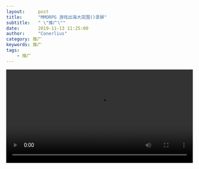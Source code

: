 ```yaml
---
layout:     post
title:      "MMORPG 游戏出海大突围()录屏"
subtitle:   " \"推广\""
date:       2019-11-13 11:25:00
author:     "Conerlius"
category: 推广
keywords: 推广
tags:
    - 推广
---
```



<html>
<video width="100%" controls="" loop="" preload="" src="https://github.com/Conerlius/self-study/blob/master/Google%20%E7%BA%BF%E4%B8%8A%E7%A0%94%E8%AE%A8%E4%BC%9A%20-%20MMORPG%20%E6%B8%B8%E6%88%8F%E5%87%BA%E6%B5%B7%E5%A4%A7%E7%AA%81%E5%9B%B4%20-%20Google%20Chrome%202019-11-13%2014-09-02.mp4" type="video/mp4"></video>
</html>